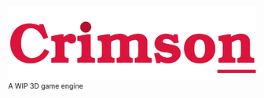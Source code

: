 ![](https://raw.githubusercontent.com/georgelam6/Crimson/reboot/media/transparentlogo.png)
A WIP 3D game engine

